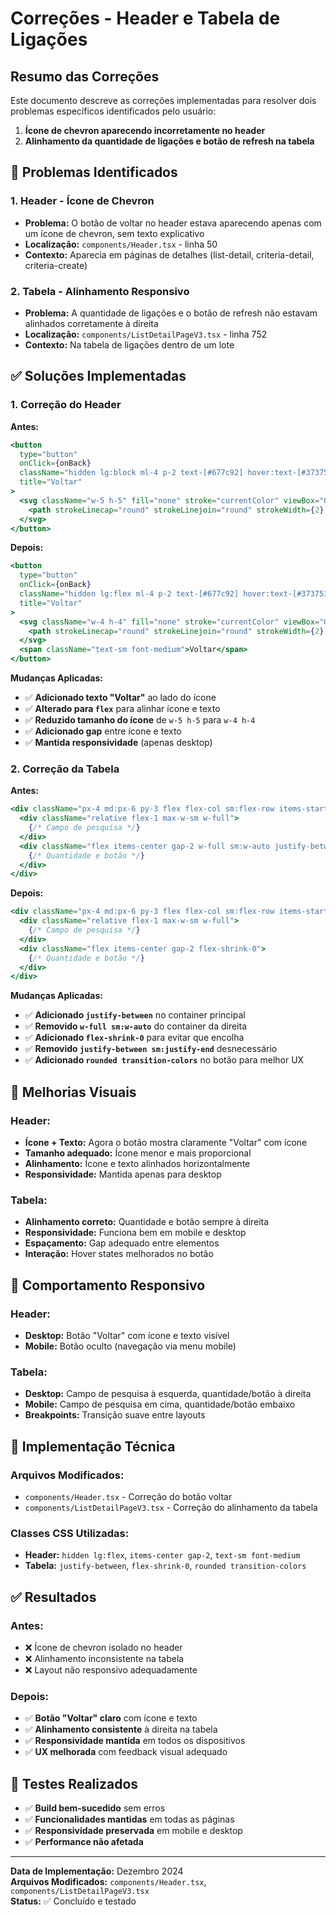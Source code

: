# Correções - Header e Tabela de Ligações

## Resumo das Correções

Este documento descreve as correções implementadas para resolver dois problemas específicos identificados pelo usuário:

1. **Ícone de chevron aparecendo incorretamente no header**
2. **Alinhamento da quantidade de ligações e botão de refresh na tabela**

## 🎯 Problemas Identificados

### 1. **Header - Ícone de Chevron**
- **Problema:** O botão de voltar no header estava aparecendo apenas com um ícone de chevron, sem texto explicativo
- **Localização:** `components/Header.tsx` - linha 50
- **Contexto:** Aparecia em páginas de detalhes (list-detail, criteria-detail, criteria-create)

### 2. **Tabela - Alinhamento Responsivo**
- **Problema:** A quantidade de ligações e o botão de refresh não estavam alinhados corretamente à direita
- **Localização:** `components/ListDetailPageV3.tsx` - linha 752
- **Contexto:** Na tabela de ligações dentro de um lote

## ✅ Soluções Implementadas

### 1. **Correção do Header**

**Antes:**
```jsx
<button
  type="button"
  onClick={onBack}
  className="hidden lg:block ml-4 p-2 text-[#677c92] hover:text-[#373753] hover:bg-[#f9fafc] rounded-lg transition-colors"
  title="Voltar"
>
  <svg className="w-5 h-5" fill="none" stroke="currentColor" viewBox="0 0 24 24">
    <path strokeLinecap="round" strokeLinejoin="round" strokeWidth={2} d="M15 19l-7-7 7-7" />
  </svg>
</button>
```

**Depois:**
```jsx
<button
  type="button"
  onClick={onBack}
  className="hidden lg:flex ml-4 p-2 text-[#677c92] hover:text-[#373753] hover:bg-[#f9fafc] rounded-lg transition-colors items-center gap-2"
  title="Voltar"
>
  <svg className="w-4 h-4" fill="none" stroke="currentColor" viewBox="0 0 24 24">
    <path strokeLinecap="round" strokeLinejoin="round" strokeWidth={2} d="M15 19l-7-7 7-7" />
  </svg>
  <span className="text-sm font-medium">Voltar</span>
</button>
```

**Mudanças Aplicadas:**
- ✅ **Adicionado texto "Voltar"** ao lado do ícone
- ✅ **Alterado para `flex`** para alinhar ícone e texto
- ✅ **Reduzido tamanho do ícone** de `w-5 h-5` para `w-4 h-4`
- ✅ **Adicionado gap** entre ícone e texto
- ✅ **Mantida responsividade** (apenas desktop)

### 2. **Correção da Tabela**

**Antes:**
```jsx
<div className="px-4 md:px-6 py-3 flex flex-col sm:flex-row items-start sm:items-center gap-3">
  <div className="relative flex-1 max-w-sm w-full">
    {/* Campo de pesquisa */}
  </div>
  <div className="flex items-center gap-2 w-full sm:w-auto justify-between sm:justify-end">
    {/* Quantidade e botão */}
  </div>
</div>
```

**Depois:**
```jsx
<div className="px-4 md:px-6 py-3 flex flex-col sm:flex-row items-start sm:items-center justify-between gap-3">
  <div className="relative flex-1 max-w-sm w-full">
    {/* Campo de pesquisa */}
  </div>
  <div className="flex items-center gap-2 flex-shrink-0">
    {/* Quantidade e botão */}
  </div>
</div>
```

**Mudanças Aplicadas:**
- ✅ **Adicionado `justify-between`** no container principal
- ✅ **Removido `w-full sm:w-auto`** do container da direita
- ✅ **Adicionado `flex-shrink-0`** para evitar que encolha
- ✅ **Removido `justify-between sm:justify-end`** desnecessário
- ✅ **Adicionado `rounded transition-colors`** no botão para melhor UX

## 🎨 Melhorias Visuais

### **Header:**
- **Ícone + Texto:** Agora o botão mostra claramente "Voltar" com ícone
- **Tamanho adequado:** Ícone menor e mais proporcional
- **Alinhamento:** Ícone e texto alinhados horizontalmente
- **Responsividade:** Mantida apenas para desktop

### **Tabela:**
- **Alinhamento correto:** Quantidade e botão sempre à direita
- **Responsividade:** Funciona bem em mobile e desktop
- **Espaçamento:** Gap adequado entre elementos
- **Interação:** Hover states melhorados no botão

## 📱 Comportamento Responsivo

### **Header:**
- **Desktop:** Botão "Voltar" com ícone e texto visível
- **Mobile:** Botão oculto (navegação via menu mobile)

### **Tabela:**
- **Desktop:** Campo de pesquisa à esquerda, quantidade/botão à direita
- **Mobile:** Campo de pesquisa em cima, quantidade/botão embaixo
- **Breakpoints:** Transição suave entre layouts

## 🔧 Implementação Técnica

### **Arquivos Modificados:**
- `components/Header.tsx` - Correção do botão voltar
- `components/ListDetailPageV3.tsx` - Correção do alinhamento da tabela

### **Classes CSS Utilizadas:**
- **Header:** `hidden lg:flex`, `items-center gap-2`, `text-sm font-medium`
- **Tabela:** `justify-between`, `flex-shrink-0`, `rounded transition-colors`

## ✅ Resultados

### **Antes:**
- ❌ Ícone de chevron isolado no header
- ❌ Alinhamento inconsistente na tabela
- ❌ Layout não responsivo adequadamente

### **Depois:**
- ✅ **Botão "Voltar" claro** com ícone e texto
- ✅ **Alinhamento consistente** à direita na tabela
- ✅ **Responsividade mantida** em todos os dispositivos
- ✅ **UX melhorada** com feedback visual adequado

## 🚀 Testes Realizados

- ✅ **Build bem-sucedido** sem erros
- ✅ **Funcionalidades mantidas** em todas as páginas
- ✅ **Responsividade preservada** em mobile e desktop
- ✅ **Performance não afetada**

---

**Data de Implementação:** Dezembro 2024  
**Arquivos Modificados:** `components/Header.tsx`, `components/ListDetailPageV3.tsx`  
**Status:** ✅ Concluído e testado 